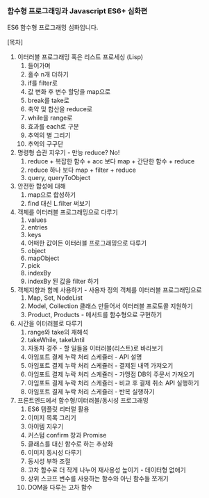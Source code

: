 ### 함수형 프로그래밍과 Javascript ES6+ 심화편

ES6 함수형 프로그래밍 심화입니다.

[목차]

1. 이터러블 프로그래밍 혹은 리스트 프로세싱 (Lisp)
    1. 들어가며
    2. 홀수 n개 더하기
    3. if를 filter로
    4. 값 변화 후 변수 할당을 map으로
    5. break를 take로
    6. 축약 및 합산을 reduce로
    7. while을 range로
    8. 효과를 each로 구분
    9. 추억의 별 그리기
    10. 추억의 구구단
2. 명령형 습관 지우기 - 만능 reduce? No!
    1. reduce + 복잡한 함수 + acc 보다 map + 간단한 함수 + reduce
    2. reduce 하나 보다 map + filter + reduce
    3. query, queryToObject
3. 안전한 합성에 대해
    1. map으로 합성하기
    2. find 대신 L.filter 써보기
4. 객체를 이터러블 프로그래밍으로 다루기
    1. values
    2. entries
    3. keys
    4. 어떠한 값이든 이터러블 프로그래밍으로 다루기
    5. object
    6. mapObject
    7. pick
    8. indexBy
    9. indexBy 된 값을 filter 하기
5. 객체지향과 함께 사용하기 - 사용자 정의 객체를 이터러블 프로그래밍으로
    1. Map, Set, NodeList
    2. Model, Collection 클래스 만들어서 이터러블 프로토콜 지원하기
    3. Product, Products - 메서드를 함수형으로 구현하기
6. 시간을 이터러블로 다루기
    1. range와 take의 재해석
    2. takeWhile, takeUntil
    3. 자동차 경주 - 할 일들을 이터러블(리스트)로 바라보기
    4. 아임포트 결제 누락 처리 스케쥴러 - API 설명
    5. 아임포트 결제 누락 처리 스케쥴러 - 결제된 내역 가져오기
    6. 아임포트 결제 누락 처리 스케쥴러 - 가맹점 DB의 주문서 가져오기
    7. 아임포트 결제 누락 처리 스케쥴러 - 비교 후 결제 취소 API 실행하기
    8. 아임포트 결제 누락 처리 스케쥴러 - 반복 실행하기
7. 프론트엔드에서 함수형/이터러블/동시성 프로그래밍
    1. ES6 템플릿 리터럴 활용
    2. 이미지 목록 그리기
    3. 아이템 지우기
    4. 커스텀 confirm 창과 Promise
    5. 클래스를 대신 함수로 하는 추상화
    6. 이미지 동시성 다루기
    7. 동시성 부하 조절
    8. 고차 함수로 더 작게 나누어 재사용성 높이기 - 데이터형 없애기
    9. 상위 스코프 변수를 사용하는 함수와 아닌 함수들 쪼개기
    10. DOM을 다루는 고차 함수
